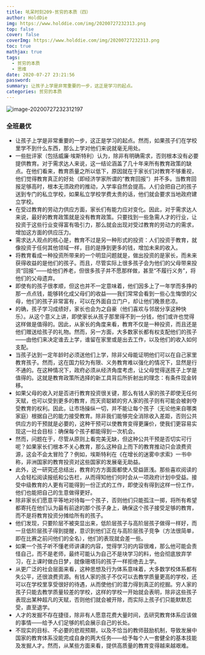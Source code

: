 ```yaml
---
title: 吼呆时刻209-贫穷的本质（四）
author: HoldDie
img: https://www.holddie.com/img/20200727232313.png
top: false
cover: false
coverImg: https://www.holddie.com/img/20200727232313.png
toc: true
mathjax: true
tags:
  - 贫穷的本质
  - 思维
date: 2020-07-27 23:21:56
password:
summary: 让孩子上学是非常重要的一步，这正是学习的起点。
categories: 贫穷的本质
---
```


![image-20200727232312197](https://www.holddie.com/img/20200727232313.png)

### 全班最优

- 让孩子上学是非常重要的一步，这正是学习的起点。然而，如果孩子们在学校里学不到什么东西，那么上学对他们来说就毫无用处。
- 一些批评家（包括威廉·埃斯特利）认为，除非有明确需求，否则根本没有必要提供教育。对于需求达人来说，这一结论涵盖了几十年来所有教育政策的缺点。在他们看来，教育质量之所以低下，原因就在于家长们对教育不够重视，他们觉得教育真正的好处（即经济学家所谓的“教育回报”）并不多。当教育回报足够高时，根本无须政府的推动，入学率自然会提高。人们会把自己的孩子送到专门的私立学校，如果私立学校学费太贵的话，他们就会要求当地政府建立学校。
- 在受过教育的劳动力供应方面，家长们有能力应对变化。因此，对于需求达人来说，最好的教育政策就是没有教育政策。只要找到一些急需人才的行业，让投资于这些行业变得富有吸引力，那么就会出现对受过教育的劳动力的需求，增加这方面的供应压力。
- 需求达人观点的核心是，教育不过是另一种形式的投资：人们投资于教育，就像投资于任何其他领域一样，目的是挣到更多的钱，增加未来的收入。
- 将教育看成一种投资所带来的一个明显问题就是，做出投资的是家长，而未来获得收益的是他们的孩子。而且，尽管实际上很多孩子会为他们的父母带来投资“回报”——给他们养老，但很多孩子并不愿那样做，甚至“不履行义务”，将他们的父母遗弃。
- 即使有的孩子很孝顺，但这也并不一定意味着，他们因多上了一年学而多挣的那一点点钱，能够转化成父母们的收益——我们常常会看到一些心生悔恨的父母，他们的孩子非常富有，可以在外面自立门户，却让他们晚景悲凉。
- 的确，孩子学习成绩好，家长也会为之自豪（他们喜欢与邻居分享这种快乐）。从这个意义上讲，即使家长从孩子那里得不到一分钱，他们或许也觉得这样做是值得的。因此，从家长的角度来看，教育不仅是一种投资，而且还是他们赠送给孩子的礼物。然而，另一方面，大多数家长都有权支配他们的孩子——由他们来决定谁去上学，谁留在家里或是出去工作，以及他们的收入如何支配。
- 当孩子达到一定年龄时必须送他们上学，除非父母能证明他们可以在自己家里教育孩子。然而，这在国力较为有限、义务教育难以强化的情况下，显然是行不通的。在这种情况下，政府必须从经济角度考虑，让父母觉得送孩子上学是值得的。这就是教育政策所选择的新工具背后所折射出的理念：有条件现金转移。
- 如果父母的收入对是否进行教育投资很关键，那么有钱人家的孩子即使无任何天赋，也可以受到更多的教育，而天资聪颖的穷人家的孩子则有可能会被剥夺受教育的权利。因此，让市场操纵一切，并不能让每个孩子（无论他来自哪类家庭）根据自己的能力接受教育。除非我们能够完全消除收入差距，否则公共供应方的干预就是必要的，这种干预可以使教育变得更廉价，使我们更容易实现这一社会目标：确保每个孩子都能得到一次机会。
- 然而，问题在于，尽管从原则上看完美无缺，但这种公共干预是否切实可行呢？如果家长们根本不关心教育，那么这种自上而下的教育推动只会浪费资源，这会不会太冒险了？例如，埃斯特利在《在增长的迷雾中求索》一书中称，非洲国家的教育投资对这些国家的发展毫无助益。
- 此外，这一研究还总结出，教育的方方面面都使人受益匪浅。那些喜欢阅读的人会轻松阅读报纸和公告栏，从而得知他们何时会从一项政府计划中受益。接受中级教育的人更有可能得到一份正式的工作，即使没有得到这样一份工作，他们也能把自己的生意做得更好。
- 除非家长们愿意平等地对待每一个孩子，否则他们只能孤注一掷，将所有希望都寄托在他们认为最有前途的那个孩子身上，确保这个孩子接受足够的教育，而不是将教育投资分摊给所有的孩子。
- 他们发现，只要阶层不被突显出来，低阶层孩子与高阶层孩子做得一样好，而一旦低阶层孩子得到提醒，意识到他们正在与高阶层孩子竞争（方法很简单，即在比赛之前问他们的全名），他们的表现就会差一些。
- 如果一个孩子听不懂老师讲课的内容，觉得学习的内容很难，那么他可能会责怪自己，而不是老师，最终可能认为自己不是块学习的料，他会彻底放弃学习，在上课时做白日梦，就像珊塔玛的孩子一样拒绝去上学。
- 从更广泛的社会层面来看，这种思想及行为体系意味着，大多数学校体系都有失公平，还很浪费资源。有钱人家的孩子不仅可以去教学质量更高的学校，还可以在学校里享受很好的待遇，从而使他们的潜力得到真正的挖掘。穷人家的孩子只能去教学质量较差的学校，这样的学校一开始就会表明，除非这些孩子表现出某种超凡的天赋，否则他们就会被开除，而实际上孩子们只能默默忍受，直至退学。
- 人才的发掘不存在捷径，除非有人愿意花费大量时间，去研究教育体系应该做的事情——给予人们足够的机会展示自己的长处。
- 不现实的目标、不必要的悲观预期，以及不恰当的教师鼓励机制，导致发展中国家的教育体系没能完成自身的两大任务——给予每个人一套健全的基本技能及发掘人才。然而，从某些方面来看，提供高质量的教育变得越来越艰难。